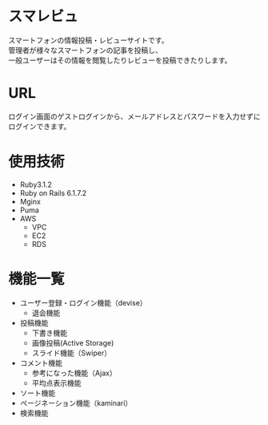 # スマレビュ

スマートフォンの情報投稿・レビューサイトです。<br>
管理者が様々なスマートフォンの記事を投稿し、<br>
一般ユーザーはその情報を閲覧したりレビューを投稿できたりします。

# URL

ログイン画面のゲストログインから、メールアドレスとパスワードを入力せずにログインできます。

# 使用技術
- Ruby3.1.2
- Ruby on Rails 6.1.7.2
- Mginx
- Puma
- AWS
  - VPC
  - EC2
  - RDS

# 機能一覧
- ユーザー登録・ログイン機能（devise）
  - 退会機能
- 投稿機能
  - 下書き機能
  - 画像投稿(Active Storage)
  - スライド機能（Swiper）
- コメント機能
  - 参考になった機能（Ajax）
  - 平均点表示機能
- ソート機能
- ページネーション機能（kaminari）
- 検索機能